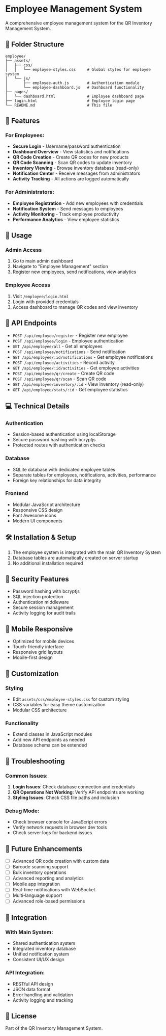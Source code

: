 # Employee Management System

A comprehensive employee management system for the QR Inventory Management System.

## 📁 Folder Structure

```
employee/
├── assets/
│   ├── css/
│   │   └── employee-styles.css     # Global styles for employee system
│   └── js/
│       ├── employee-auth.js        # Authentication module
│       └── employee-dashboard.js   # Dashboard functionality
├── pages/
│   └── dashboard.html              # Employee dashboard page
├── login.html                      # Employee login page
└── README.md                       # This file
```

## 🎯 Features

### For Employees:
- **Secure Login** - Username/password authentication
- **Dashboard Overview** - View statistics and notifications
- **QR Code Creation** - Create QR codes for new products
- **QR Code Scanning** - Scan QR codes to update inventory
- **Inventory Viewing** - Browse inventory database (read-only)
- **Notification Center** - Receive messages from administrators
- **Activity Tracking** - All actions are logged automatically

### For Administrators:
- **Employee Registration** - Add new employees with credentials
- **Notification System** - Send messages to employees
- **Activity Monitoring** - Track employee productivity
- **Performance Analytics** - View employee statistics

## 🚀 Usage

### Admin Access
1. Go to main admin dashboard
2. Navigate to "Employee Management" section
3. Register new employees, send notifications, view analytics

### Employee Access
1. Visit `/employee/login.html`
2. Login with provided credentials
3. Access dashboard to manage QR codes and view inventory

## 🔗 API Endpoints

- `POST /api/employee/register` - Register new employee
- `POST /api/employee/login` - Employee authentication
- `GET /api/employee/all` - Get all employees
- `POST /api/employee/notifications` - Send notification
- `GET /api/employee/:id/notifications` - Get employee notifications
- `POST /api/employee/activities` - Record activity
- `GET /api/employee/:id/activities` - Get employee activities
- `POST /api/employee/qr/create` - Create QR code
- `POST /api/employee/qr/scan` - Scan QR code
- `GET /api/employee/inventory/:id` - View inventory (read-only)
- `GET /api/employee/stats/:id` - Get employee statistics

## 💻 Technical Details

### Authentication
- Session-based authentication using localStorage
- Secure password hashing with bcryptjs
- Protected routes with authentication checks

### Database
- SQLite database with dedicated employee tables
- Separate tables for employees, notifications, activities, performance
- Foreign key relationships for data integrity

### Frontend
- Modular JavaScript architecture
- Responsive CSS design
- Font Awesome icons
- Modern UI components

## 🛠️ Installation & Setup

1. The employee system is integrated with the main QR Inventory System
2. Database tables are automatically created on server startup
3. No additional installation required

## 🔐 Security Features

- Password hashing with bcryptjs
- SQL injection protection
- Authentication middleware
- Secure session management
- Activity logging for audit trails

## 📱 Mobile Responsive

- Optimized for mobile devices
- Touch-friendly interface
- Responsive grid layouts
- Mobile-first design

## 🎨 Customization

### Styling
- Edit `assets/css/employee-styles.css` for custom styling
- CSS variables for easy theme customization
- Modular CSS architecture

### Functionality
- Extend classes in JavaScript modules
- Add new API endpoints as needed
- Database schema can be extended

## 🐛 Troubleshooting

### Common Issues:
1. **Login Issues**: Check database connection and credentials
2. **QR Operations Not Working**: Verify API endpoints are working
3. **Styling Issues**: Check CSS file paths and inclusion

### Debug Mode:
- Check browser console for JavaScript errors
- Verify network requests in browser dev tools
- Check server logs for backend issues

## 📝 Future Enhancements

- [ ] Advanced QR code creation with custom data
- [ ] Barcode scanning support
- [ ] Bulk inventory operations
- [ ] Advanced reporting and analytics
- [ ] Mobile app integration
- [ ] Real-time notifications with WebSocket
- [ ] Multi-language support
- [ ] Advanced role-based permissions

## 🔄 Integration

### With Main System:
- Shared authentication system
- Integrated inventory database
- Unified notification system
- Consistent UI/UX design

### API Integration:
- RESTful API design
- JSON data format
- Error handling and validation
- Activity logging and tracking

## 📄 License

Part of the QR Inventory Management System.